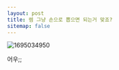 ```yaml
---
layout: post
title: 렘 그냥 손으로 뽑으면 되는거 맞죠?
sitemap: false
---
```


![1695034950](https://github.com/gillyongs/gillyongs.github.io/assets/101636590/8d290e4d-4ee0-43c6-9095-3d4e78560252)

어우;;

